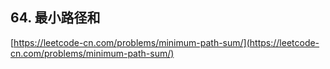 **64. 最小路径和**  
---
[https://leetcode-cn.com/problems/minimum-path-sum/](https://leetcode-cn.com/problems/minimum-path-sum/)  
